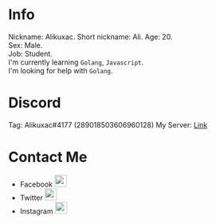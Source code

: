 # Info
Nickname: Alikuxac.
Short nickname: Ali.
Age: 20.  
Sex: Male.  
Job: Student.  
I'm currently learning `Golang`, `Javascript`.  
I'm looking for help with `Golang`. 
 
# Discord
Tag: Alikuxac#4177 (289018503606960128)
My Server: [Link][DiscordSv]  
# Contact Me
- Facebook [<img alt="codeSTACKr | Twitter" width="24px" src="https://cdn.jsdelivr.net/npm/simple-icons@v3/icons/facebook.svg" />][Facebook]  
- Twitter [<img alt="codeSTACKr | Twitter" width="24px" src="https://cdn.jsdelivr.net/npm/simple-icons@v3/icons/twitter.svg" />][Twitter]  
- Instagram [<img alt="codeSTACKr | Instagram" width="24px" src="https://cdn.jsdelivr.net/npm/simple-icons@v3/icons/instagram.svg" />][Instagram]  

[DiscordSv]: https://discord.gg/8yfv46W
[Facebook]: https://www.facebook.com/anikuxac
[Instagram]: https://www.instagram.com/alikuxac/
[Twitter]: https://twitter.com/alikuxac